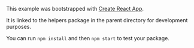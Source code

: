 This example was bootstrapped with [Create React App](https://github.com/facebook/create-react-app).

It is linked to the helpers package in the parent directory for development purposes.

You can run `npm install` and then `npm start` to test your package.

